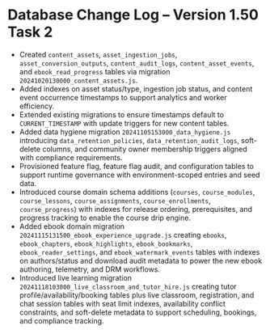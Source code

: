 # Database Change Log – Version 1.50 Task 2

- Created `content_assets`, `asset_ingestion_jobs`, `asset_conversion_outputs`, `content_audit_logs`, `content_asset_events`, and `ebook_read_progress` tables via migration `20241020130000_content_assets.js`.
- Added indexes on asset status/type, ingestion job status, and content event occurrence timestamps to support analytics and worker efficiency.
- Extended existing migrations to ensure timestamps default to `CURRENT_TIMESTAMP` with update triggers for new content tables.
- Added data hygiene migration `20241105153000_data_hygiene.js` introducing `data_retention_policies`, `data_retention_audit_logs`, soft-delete columns, and community owner membership triggers aligned with compliance requirements.
- Provisioned feature flag, feature flag audit, and configuration tables to support runtime governance with environment-scoped entries and seed data.
- Introduced course domain schema additions (`courses`, `course_modules`, `course_lessons`, `course_assignments`, `course_enrollments`, `course_progress`) with indexes for release ordering, prerequisites, and progress tracking to enable the course drip engine.
- Added ebook domain migration `20241115131500_ebook_experience_upgrade.js` creating `ebooks`, `ebook_chapters`, `ebook_highlights`, `ebook_bookmarks`, `ebook_reader_settings`, and `ebook_watermark_events` tables with indexes on authors/status and download audit metadata to power the new ebook authoring, telemetry, and DRM workflows.
- Introduced live learning migration `20241118103000_live_classroom_and_tutor_hire.js` creating tutor profile/availability/booking tables plus live classroom, registration, and chat session tables with seat limit indexes, availability conflict constraints, and soft-delete metadata to support scheduling, bookings, and compliance tracking.
